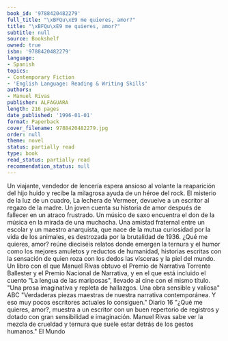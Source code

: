 ```yaml
---
book_id: '9788420482279'
full_title: "\xBFQu\xE9 me quieres, amor?"
title: "\xBFQu\xE9 me quieres, amor?"
subtitle: null
source: Bookshelf
owned: true
isbn: '9788420482279'
language:
- Spanish
topics:
- Contemporary Fiction
- 'English Language: Reading & Writing Skills'
authors:
- Manuel Rivas
publisher: ALFAGUARA
length: 216 pages
date_published: '1996-01-01'
format: Paperback
cover_filename: 9788420482279.jpg
order: null
theme: novel
status: partially read
type: book
read_status: partially read
recommendation_status: null
---
```

Un viajante, vendedor de lencería espera ansioso al volante la reaparición del hijo huido y recibe la milagrosa ayuda de un héroe del rock. El misterio de la luz de un cuadro, La lechera de Vermeer, devuelve a un escritor al regazo de la madre. Un joven cuenta su historia de amor después de fallecer en un atraco frustrado. Un músico de saxo encuentra el don de la música en la mirada de una muchacha. Una amistad fraternal entre un escolar y un maestro anarquista, que nace de la mutua curiosidad por la vida de los animales, es destrozada por la brutalidad de 1936. ¿Qué me quieres, amor? reúne dieciséis relatos donde emergen la ternura y el humor como los mejores amuletos y reductos de humanidad, historias escritas con la sensación de quien roza con los dedos las vísceras y la piel del mundo. Un libro con el que Manuel Rivas obtuvo el Premio de Narrativa Torrente Ballester y el Premio Nacional de Narrativa, y en el que está incluido el cuento "La lengua de las mariposas", llevado al cine con el mismo título. "Una prosa imaginativa y repleta de hallazgos. Una obra sensible y valiosa" ABC "Verdaderas piezas maestras de nuestra narrativa contemporánea. Y eso muy pocos escritores actuales lo consiguen." Diario 16 "¿Qué me quieres, amor?, muestra a un escritor con un buen repertorio de registros y dotado con gran sensibilidad e imaginación. Manuel Rivas sabe ver la mezcla de crueldad y ternura que suele estar detrás de los gestos humanos." El Mundo
